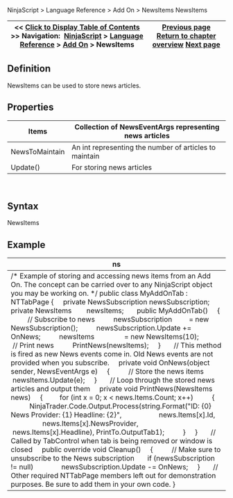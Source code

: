 ﻿
NinjaScript \> Language Reference \> Add On \> NewsItems
NewsItems

| \<\< [Click to Display Table of Contents](newsitems.md) \>\> **Navigation:**     [NinjaScript](ninjascript.md) \> [Language Reference](language_reference_wip.md) \> [Add On](add_on.md) \> NewsItems | [Previous page](marketdepth.md) [Return to chapter overview](add_on.md) [Next page](newssubscription.md) |
| --- | --- |

## Definition
NewsItems can be used to store news articles.
 
## Properties
| Items | Collection of NewsEventArgs representing news articles |
| --- | --- |
| NewsToMaintain | An int representing the number of articles to maintain |
| Update() | For storing news articles |

 
## Syntax
NewsItems

## Example
| ns |
| --- |
| /\* Example of storing and accessing news items from an Add On. The concept can be carried over to any NinjaScript object you may be working on. \*/ public class MyAddOnTab : NTTabPage {      private NewsSubscription newsSubscription;      private NewsItems        newsItems;        public MyAddOnTab()      {           // Subscribe to news           newsSubscription         \= new NewsSubscription();           newsSubscription.Update \+\= OnNews;           newsItems                \= new NewsItems(10\);             // Print news           PrintNews(newsItems);      }        // This method is fired as new News events come in. Old News events are not provided when you subscribe.      private void OnNews(object sender, NewsEventArgs e)      {           // Store the news items           newsItems.Update(e);      }        // Loop through the stored news articles and output them      private void PrintNews(NewsItems news)      {          for (int x \= 0; x \< news.Items.Count; x\+\+)           {                NinjaTrader.Code.Output.Process(string.Format("ID: {0} News Provider: {1} Headline: {2}",                     news.Items\[x].Id,                     news.Items\[x].NewsProvider,                     news.Items\[x].Headline), PrintTo.OutputTab1\);           }      }        // Called by TabControl when tab is being removed or window is closed      public override void Cleanup()      {           // Make sure to unsubscribe to the News subscription         if (newsSubscription !\= null)                newsSubscription.Update \-\= OnNews;      }        // Other required NTTabPage members left out for demonstration purposes. Be sure to add them in your own code. } |

